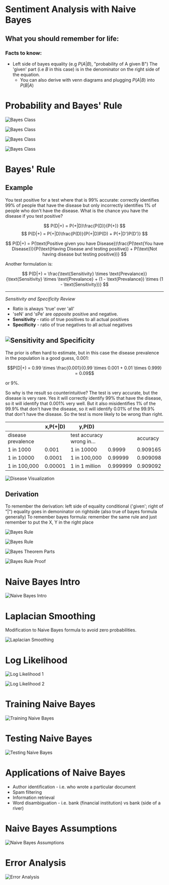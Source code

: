 # Sentiment Analysis with Naive Bayes

## What you should remember for life:

### Facts to know:

- Left side of bayes equality (e.g $P(A|B)$, "probability of A given B") The 'given' part (i.e $B$
  in this case) is in the denominator on the right side of the equation.
  - You can also derive with venn diagrams and plugging $P(A|B)$ into $P(B|A)$

# Probability and Bayes' Rule

![Bayes Class](images/bayes_prob1.png)

![Bayes Class](images/bayes_prob2.png)

![Bayes Class](images/bayes_prob3.png)

![Bayes Class](images/bayes_prob4.png)

# Bayes' Rule

## Example

You test positive for a test where that is 99% accurate: correctly identifies 99% of people that
have the disease but only incorrectly identifies 1% of people who don't have the disease. What is
the chance you have the disease if you test positive?

$$ P(D|+) = P(+|D)\frac{P(D)}{P(+)} $$
$$ P(D|+) = P(+|D)\frac{P(D)}{P(+|D)P(D) + P(+|D')P(D')} $$

$$
P(D|+) = P(\text{Positive given you have Disease})\frac{P(\text{You have Disease})}{P(\text{Having Disease and
testing positive}) + P(\text{Not having disease but testing positive})}
$$

Another formulation is:

$$
P(D|+) = \frac{\text{Sensitivity} \times \text{Prevalance}}{\text{Sensitivity} \times \text{Prevalance} +
(1 - \text{Prevalance}) \times (1 - \text{Sensitivity})}
$$

---

_Sensitivity and Specificity Review_

- Ratio is always 'true' over 'all'
- 'seN' and 'sPe' are _opposite_ positive and negative.
- **Sensitivity** - ratio of true positives to all actual positives
- **Specificity** - ratio of true negatives to all actual negatives

## ![Sensitivity and Specificity](images/sensitivity-specificity.png)

The prior is often hard to estimate, but in this case the disease prevalence in the population is a
good guess, 0.001:

$$P(D|+) = 0.99 \times \frac{0.001}{0.99 \times 0.001 + 0.01 \times 0.999} = 0.09$$

or 9%.

So why is the result so counterintuitive? The test is very accurate, but the disease is very rare.
Yes it will correctly identify 99% that have the disease, so it will identify that 0.001% very well.
But it also misidentifies 1% of the 99.9% that don't have the disease, so it will identify 0.01% of
the 99.9% that don't have the disease. So the test is more likely to be wrong than right.

|                    | x,P(+\|D) | y,P(D)                  |          |          |
| ------------------ | --------- | ----------------------- | -------- | -------- |
| disease prevalence |           | test accuracy wrong in… |          | accuracy |
| 1 in 1000          | 0.001     | 1 in 10000              | 0.9999   | 0.909165 |
| 1 in 10000         | 0.0001    | 1 in 100,000            | 0.99999  | 0.909098 |
| 1 in 100,000       | 0.00001   | 1 in 1 million          | 0.999999 | 0.909092 |

![Disease Visualization](images/disease_visualization.png)

## Derivation

To remember the derivation: left side of equality conditional ('given'; right of "|") equality goes
in demoninator on rightside (also true of bayes formula generally) To remember bayes formula:
remember the same rule and just remember to put the X, Y in the right place

![Bayes Rule](images/bayes_rule1.png)

![Bayes Rule](images/bayes_rule2.png)

![Bayes Theorem Parts](images/bayes_theorem_parts.png)

![Bayes Rule Proof](images/bayes_rule_proof.png)

# Naive Bayes Intro

![Naive Bayes Intro](images/naive_bayes_intro.png)

# Laplacian Smoothing

Modification to Naive Bayes formula to avoid zero probabilities.

![Laplacian Smoothing](images/laplacian_smoothing.png)

# Log Likelihood

![Log Likelihood 1](images/log_likelihood1.png)

![Log Likelihood 2](images/log_likelihood2.png)

# Training Naive Bayes

![Training Naive Bayes](images/training_naive_bayes.png)

# Testing Naive Bayes

![Testing Naive Bayes](images/testing_naive_bayes.png)

# Applications of Naive Bayes

- Author identification - i.e. who wrote a particular document
- Spam filtering
- Information retrieval
- Word disambiguation - i.e. bank (financial institution) vs bank (side of a river)

# Naive Bayes Assumptions

![Naive Bayes Assumptions](images/naive_bayes_assumptions.png)

# Error Analysis

![Error Analysis](images/error_analysis.png)

